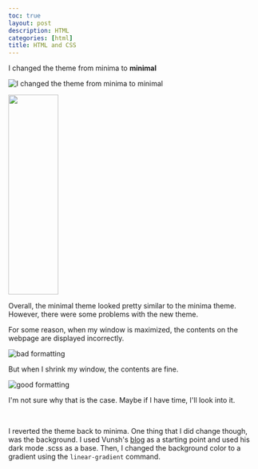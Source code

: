 ```yaml
---
toc: true
layout: post
description: HTML
categories: [html]
title: HTML and CSS
---
```


I changed the theme from minima to **minimal**

![]({{site.baseurl}}/images/minimal_theme.png "I changed the theme from minima to minimal")

<img src="https://lwu1822.github.io/CSP-fastpages/images/minimal_theme.png " width="100" height="400">

Overall, the minimal theme looked pretty similar to the minima theme. However, there were some problems with the new theme. 

For some reason, when my window is maximized, the contents on the webpage are displayed incorrectly.

![]({{site.baseurl}}/images/wack.png "bad formatting")


But when I shrink my window, the contents are fine.

![]({{site.baseurl}}/images/normal.png "good formatting")



I'm not sure why that is the case. Maybe if I have time, I'll look into it. 

<br>

I reverted the theme back to minima. One thing that I did change though, was the background. I used Vunsh's [blog](https://vunsh.github.io/blogging/fastpages/jupyter/darkmode/2022/08/30/22-Darkmode.html) as a starting point and used his dark mode .scss as a base. Then, I changed the background color to a gradient using the `linear-gradient` command. 